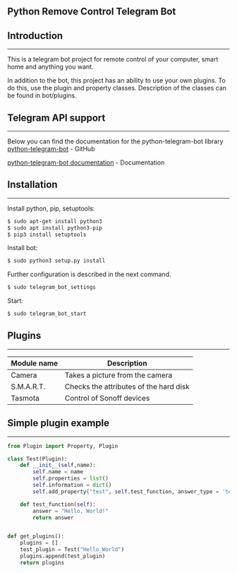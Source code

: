 ## Python Remove Control Telegram Bot

Introduction
---
---
This is a telegram bot project for remote control of your computer, smart home and anything you want.

In addition to the bot, this project has an ability to use your own plugins. To do this, use the plugin and property classes. Description of the classes can be found in bot/plugins.

Telegram API support
---
---
Below you can find the documentation for the python-telegram-bot library
 [python-telegram-bot](https://github.com/python-telegram-bot/python-telegram-bot) - GitHub
 
 [python-telegram-bot documentation](https://github.com/python-telegram-bot/python-telegram-bot) -  Documentation

Installation
---
---
Install python, pip, setuptools:
```sh
$ sudo apt-get install python3
$ sudo apt install python3-pip
$ pip3 install setuptools
```
Install bot:
```sh
$ sudo python3 setup.py install
```
Further configuration is described in the next command.
```sh
$ sudo telegram_bot_settings
```
Start:
```sh
$ sudo telegram_bot_start
```

Plugins
---
---
| Module name | Description                    |
| ------------- | ------------------------------ |
| Сamera     | Takes a picture from the camera     |
| S.M.A.R.T.   | Сhecks the attributes of the hard disk |
| Tasmota   | Control of Sonoff devices |

Simple plugin example
---
---
```python
from Plugin import Property, Plugin

class Test(Plugin):
	def __init__(self,name):
		self.name = name
		self.properties = list()
		self.information = dict()
		self.add_property("test", self.test_function, answer_type = 'text')

	def test_function(self):
		answer = "Hello, World!"
		return answer


def get_plugins():
	plugins = []
	test_plugin = Test("Hello_World")
	plugins.append(test_plugin)
	return plugins
```
